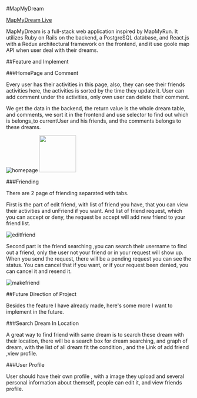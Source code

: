 #MapMyDream

[MapMyDream Live](https://map-my-dream.herokuapp.com/#/)

MapMyDream is a full-stack web application inspired by MapMyRun. It utilizes
Ruby on Rails on the backend, a PostgreSQL database, and React.js with a Redux
architectural framework on the frontend, and it use goole map API when user
deal with their dreams.

##Feature and Implement

###HomePage and Comment

Every user has their activities in this page, also, they can see their
friends activities here, the activities is sorted by the time they update it.
User can add comment under the activities, only own user can delete their
comment.

We get the data in the backend, the return value is the whole dream table,
and comments, we sort it in the frontend and use selector to find out which is
belongs_to currentUser and his friends, and the comments belongs to these
dreams.

![homepage](/productionimages/home_page.png)
<img src="/productionimages/home_page.png" style=" width:100px ; height:100px " />

###Friending

There are 2 page of friending separated with tabs.

First is the part of edit friend, with list of friend you have, that you can
view their activities and unFriend if you want. And list of friend request,
which you can accept or deny, the request be accept will add new friend to
your friend list.

![editfriend](/productionimages/edit_friend.png)

Second part is the friend searching ,you can search their username to find out
a friend, only the user not your friend or in your request will show up.
When you send the request, there will be a pending request you can see the status.
You can cancel that if you want, or if your request been denied, you can cancel
it and resend it.

![makefriend](/productionimages/make_friend.png)


##Future Direction of Project

Besides the feature I have already made, here's some more I want to implement
in the future.

###Search Dream In Location

A great way to find friend with same dream is to search these dream with
their location, there will be a search box for dream searching,
and graph of dream, with the list of all dream fit the condition , and the Link
of add friend ,view profile.

###User Profile

User should have their own profile , with a image they upload and several
personal information about themself, people can edit it, and view friends
profile.
